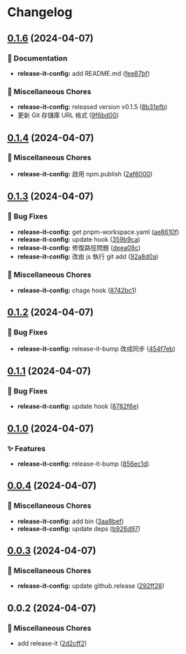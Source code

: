 # Changelog

## [0.1.6](https://github.com/jiehousekeeper/official-site/compare/@jiehousekeeper/release-it-config@0.1.4...@jiehousekeeper/release-it-config@0.1.6) (2024-04-07)


### 📝 Documentation

* **release-it-config:** add README.md ([fee87bf](https://github.com/jiehousekeeper/official-site/commit/fee87bf8b27fb2b3ba98720f80758e4f14c16b39))


### 🧹 Miscellaneous Chores

* **release-it-config:** released version v0.1.5 ([8b31efb](https://github.com/jiehousekeeper/official-site/commit/8b31efba9586c34a173fa0bc8e3e91f41726ba09))
* 更新 Git 存儲庫 URL 格式 ([9f6bd00](https://github.com/jiehousekeeper/official-site/commit/9f6bd00c23f226b905c7c7a92df7c0ec0a1604a5))

## [0.1.4](https://github.com/jiehousekeeper/official-site/compare/@jiehousekeeper/release-it-config@0.1.3...@jiehousekeeper/release-it-config@0.1.4) (2024-04-07)


### 🧹 Miscellaneous Chores

* **release-it-config:** 啟用 npm.publish ([2af6000](https://github.com/jiehousekeeper/official-site/commit/2af60002b8290de1d489d5ea6e506d65f1c7077e))

## [0.1.3](https://github.com/jiehousekeeper/official-site/compare/@jiehousekeeper/release-it-config@0.1.2...@jiehousekeeper/release-it-config@0.1.3) (2024-04-07)


### 🐛 Bug Fixes

* **release-it-config:** get pnpm-workspace.yaml ([ae8610f](https://github.com/jiehousekeeper/official-site/commit/ae8610feb3b8389f0ace6f146bc4711644b0245b))
* **release-it-config:** update hook ([359b9ca](https://github.com/jiehousekeeper/official-site/commit/359b9ca10cdaba58f7f1889203606594d7271d86))
* **release-it-config:** 修復路徑問題 ([deea08c](https://github.com/jiehousekeeper/official-site/commit/deea08c756ca4b427e5ab7ae24ea9d25a3654507))
* **release-it-config:** 改由 js 執行 git add ([92a8d0a](https://github.com/jiehousekeeper/official-site/commit/92a8d0a0d5fc58018209203931d38f4cfbafc410))


### 🧹 Miscellaneous Chores

* **release-it-config:** chage hook ([8742bc1](https://github.com/jiehousekeeper/official-site/commit/8742bc1e6b62537c75d72468bcfd0b8afa5968f2))

## [0.1.2](https://github.com/jiehousekeeper/official-site/compare/@jiehousekeeper/release-it-config@0.1.1...@jiehousekeeper/release-it-config@0.1.2) (2024-04-07)


### 🐛 Bug Fixes

* **release-it-config:** release-it-bump 改成同步 ([454f7eb](https://github.com/jiehousekeeper/official-site/commit/454f7eb4f66a5e6c7d4c9d528a238d564ed63eba))

## [0.1.1](https://github.com/jiehousekeeper/official-site/compare/@jiehousekeeper/release-it-config@0.1.0...@jiehousekeeper/release-it-config@0.1.1) (2024-04-07)


### 🐛 Bug Fixes

* **release-it-config:** update hook ([8782f6e](https://github.com/jiehousekeeper/official-site/commit/8782f6e0ca73c3134d0a311501413a9c9b7312db))

## [0.1.0](https://github.com/jiehousekeeper/official-site/compare/@jiehousekeeper/release-it-config@0.0.4...@jiehousekeeper/release-it-config@0.1.0) (2024-04-07)


### ✨ Features

* **release-it-config:** release-it-bump ([856ec1d](https://github.com/jiehousekeeper/official-site/commit/856ec1dcba2d5e9827d29edd944597d229d02d81))

## [0.0.4](https://github.com/jiehousekeeper/official-site/compare/@jiehousekeeper/release-it-config@0.0.3...@jiehousekeeper/release-it-config@0.0.4) (2024-04-07)


### 🧹 Miscellaneous Chores

* **release-it-config:** add bin ([3aa8bef](https://github.com/jiehousekeeper/official-site/commit/3aa8bef9fbaab3b6a57fc657883b3f6b915f4eb0))
* **release-it-config:** update deps ([b926d97](https://github.com/jiehousekeeper/official-site/commit/b926d976ff11e77ea72210643e7be8fe9a583bd5))

## [0.0.3](https://github.com/jiehousekeeper/official-site/compare/@jiehousekeeper/release-it-config@0.0.2...@jiehousekeeper/release-it-config@0.0.3) (2024-04-07)


### 🧹 Miscellaneous Chores

* **release-it-config:** update github.release ([292ff28](https://github.com/jiehousekeeper/official-site/commit/292ff28872c2e15bb39ed46c78ab1ea6a676dd4c))

## 0.0.2 (2024-04-07)


### 🧹 Miscellaneous Chores

* add release-it ([2d2cff2](https://github.com/jiehousekeeper/official-site/commit/2d2cff2214a97072de3ec4e6fe863b9321ee5a20))
